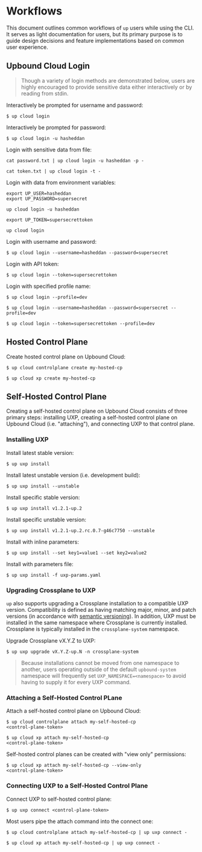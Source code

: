 # Workflows

This document outlines common workflows of `up` users while using the CLI. It
serves as light documentation for users, but its primary purpose is to guide
design decisions and feature implementations based on common user experience.

## Upbound Cloud Login

> Though a variety of login methods are demonstrated below, users are highly
> encouraged to provide sensitive data either interactively or by reading from
> stdin.

Interactively be prompted for username and password:

```
$ up cloud login
```

Interactively be prompted for password:

```
$ up cloud login -u hasheddan
```

Login with sensitive data from file:

```
cat password.txt | up cloud login -u hasheddan -p -
```

```
cat token.txt | up cloud login -t -
```

Login with data from environment variables:

```
export UP_USER=hasheddan
export UP_PASSWORD=supersecret

up cloud login -u hasheddan
```

```
export UP_TOKEN=supersecrettoken

up cloud login
```

Login with username and password:

```
$ up cloud login --username=hasheddan --password=supersecret
```

Login with API token:

```
$ up cloud login --token=supersecrettoken
```

Login with specified profile name:

```
$ up cloud login --profile=dev
```

```
$ up cloud login --username=hasheddan --password=supersecret --profile=dev
```

```
$ up cloud login --token=supersecrettoken --profile=dev
```

## Hosted Control Plane

Create hosted control plane on Upbound Cloud:

```
$ up cloud controlplane create my-hosted-cp
```

```
$ up cloud xp create my-hosted-cp
```

## Self-Hosted Control Plane

Creating a self-hosted control plane on Upbound Cloud consists of three primary
steps: installing UXP, creating a self-hosted control plane on Upbound Cloud
(i.e. "attaching"), and connecting UXP to that control plane.

### Installing UXP

Install latest stable version:

```
$ up uxp install
```

Install latest unstable version (i.e. development build):

```
$ up uxp install --unstable
```

Install specific stable version:

```
$ up uxp install v1.2.1-up.2
```

Install specific unstable version:

```
$ up uxp install v1.2.1-up.2.rc.0.7-g46c7750 --unstable
```

Install with inline parameters:

```
$ up uxp install --set key1=value1 --set key2=value2
```

Install with parameters file:

```
$ up uxp install -f uxp-params.yaml
```

### Upgrading Crossplane to UXP

`up` also supports upgrading a Crossplane installation to a compatible UXP
version. Compatibility is defined as having matching major, minor, and patch
versions (in accordance with [semantic versioning]). In addition, UXP must be
installed in the same namespace where Crossplane is currently installed.
Crossplane is typically installed in the `crossplane-system` namespace.

Upgrade Crossplane vX.Y.Z to UXP:

```
$ up uxp upgrade vX.Y.Z-up.N -n crossplane-system
```

> Because installations cannot be moved from one namespace to another, users
> operating outside of the default `upbound-system` namespace will frequently
> set `UXP_NAMESPACE=<namespace>` to avoid having to supply it for every UXP
> command.

### Attaching a Self-Hosted Control PLane

Attach a self-hosted control plane on Upbound Cloud:

```
$ up cloud controlplane attach my-self-hosted-cp
<control-plane-token>
```

```
$ up cloud xp attach my-self-hosted-cp
<control-plane-token>
```

Self-hosted control planes can be created with "view only" permissions:

```
$ up cloud xp attach my-self-hosted-cp --view-only
<control-plane-token>
```

### Connecting UXP to a Self-Hosted Control Plane

Connect UXP to self-hosted control plane:

```
$ up uxp connect <control-plane-token>
```

Most users pipe the attach command into the connect one:

```
$ up cloud controlplane attach my-self-hosted-cp | up uxp connect -
```

```
$ up cloud xp attach my-self-hosted-cp | up uxp connect -
```

<!-- Named Links -->
[semantic versioning]: https://semver.org/
